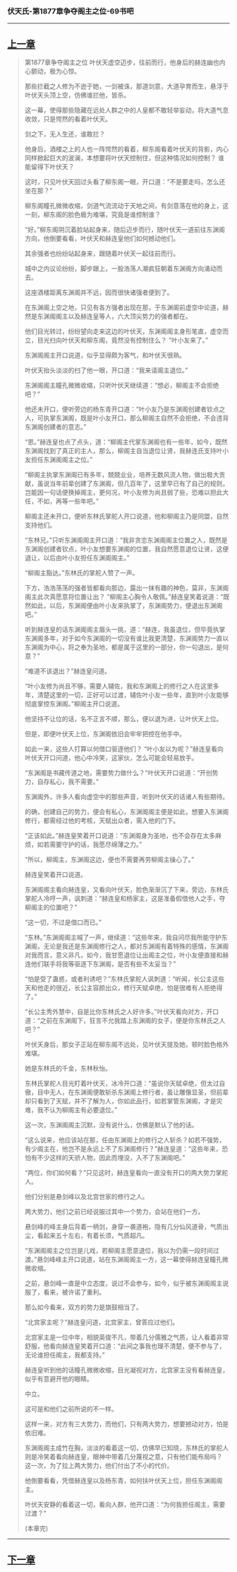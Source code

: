 ### 伏天氏-第1877章争夺阁主之位-69书吧

--------
[上一章](./d7e066c307543dcd80b1a00fa0bb8633.md)
--------


>
>
>
>第1877章争夺阁主之位
>叶伏天虚空迈步，往前而行，他身后的赫连幽也内心颤动，极为心惊。
>
>那些拦截之人修为不逊于她，一剑被诛，那道剑意，大道孕育而生，悬浮于叶伏天头顶上空，仿佛谁拦他，皆杀。
>
>这一幕，使得那些隐藏在远处人群之中的人皇都不敢轻举妄动，将大道气息收敛，只是愕然的看着叶伏天。
>
>剑之下，无人生还，谁敢拦？
>
>他身后，酒楼之上的人也一阵愕然的看着，柳东阁看着叶伏天的背影，内心同样掀起巨大的波澜，本想要将叶伏天控制住，但这种情况如何控制？
>谁能留得下叶伏天？
>
>这时，只见叶伏天回过头看了柳东阁一眼，开口道：“不是要走吗，怎么还坐在那？”
>
>柳东阁瞳孔微微收缩，剑道气流流动于天地之间，有剑意落在他的身上，这一刻，柳东阁的脸色极为难堪，究竟是谁控制谁？
>
>“好。”柳东阁阴沉着脸站起身来，随后迈步而行，随叶伏天一道前往东渊阁方向，他倒要看看，叶伏天和赫连皇他们如何撼动他们。
>
>其余强者也纷纷站起身来，跟随着叶伏天一起往前而行。
>
>城中之内议论纷纷，脚步跟上，一股浩荡人潮疯狂朝着东渊阁方向涌动而去。
>
>这座酒楼距离东渊阁并不远，因而很快诸强者便到了。
>
>在东渊阁上空之地，只见有各方强者出现在那，于东渊阁前虚空中论道，赫然是东渊阁阁主以及赫连皇等人，六大顶尖势力的强者都在。
>
>他们目光转过，纷纷望向走来这边的叶伏天，东渊阁阁主身形笔直，虚空而立，目光扫向叶伏天和柳东阁，竟然没有控制住么？
>“叶小友来了。”
>
>东渊阁阁主开口说道，似乎显得颇为客气，和叶伏天很熟。
>
>叶伏天抬头淡淡的扫了他一眼，开口道：“我来请阁主退位。”
>
>东渊阁阁主瞳孔微微收缩，只听叶伏天继续道：“想必，柳阁主不会拒绝吧？”
>
>他还未开口，便听旁边的杨东青开口道：“叶小友乃是东渊阁创建者钦点之人，可执掌东渊阁，既是叶小友开口，那么柳阁主自然不会拒绝，不会违背东渊阁创建者的意志。”
>
>“恩。”赫连皇也点了点头，道：“柳阁主代掌东渊阁也有一些年，如今，既然东渊阁找到了真正的主人，那么，柳阁主自当退位让贤，我赫连氏支持叶小友担任东渊阁阁主之位。”
>
>“柳阁主执掌东渊阁已有多年，兢兢业业，培养无数风流人物，做出极大贡献，虽说当年前辈创建了东渊阁，但几百年了，这里早已有了自己的规则，岂能因一句话便换掉阁主，更何况，叶小友修为尚且弱了些，恐难以担此大任，不如，再等一些年吧。”
>
>柳阁主还未开口，便听东林氏掌舵人开口说道，他和柳阁主乃是同盟，自然支持他们。
>
>“东林兄。”只听东渊阁阁主开口道：“我非贪恋东渊阁阁主位置之人，既然是东渊阁创建者钦点，叶小友想要东渊阁的位置，我自然愿意退位让贤，这便退让，以后由叶小友担任东渊阁阁主。”
>
>“柳阁主豁达。”东林氏的掌舵人赞了一声。
>
>下方，浩浩荡荡的强者皆都看向那边，露出一抹有趣的神色，莫非，东渊阁阁主此次真愿意将位置让出？
>“柳阁主心胸令人敬佩。”赫连皇笑着说道：“既然如此，以后，东渊阁便由叶小友来执掌了，东渊阁势力，便退出东渊阁吧。”
>
>听到赫连皇的话东渊阁阁主眉头一挑，道：“赫连，我虽退位，但毕竟执掌东渊阁多年，对于如今东渊阁的一切没有谁比我更清楚，东渊阁势力一直以东渊阁为中心，将之奉为圣地，都是属于这里的一部分，你一句退出，是何意？”
>
>“难道不该退出？”赫连皇问道。
>
>“叶小友修为尚且不够，需要人辅佐，我和东渊阁上的修行之人在这里多年，清楚这里的一切，正好可以过渡，辅佐叶小友一些年，直到叶小友能够彻底掌控东渊阁。”柳阁主开口说道。
>
>他坚持不让位的话，名不正言不顺，那么，便以退为进，让叶伏天上位。
>
>但是，即便叶伏天上位，东渊阁依旧会牢牢把控在他手中。
>
>如此一来，这些人打算以何借口驱逐他们？
>“叶小友以为呢？”赫连皇看向叶伏天开口问道，他心中冷笑，这家伙，怎么可能会轻易放手。
>
>“东渊阁是书藏传道之地，需要势力做什么？”叶伏天开口说道：“开创势力，自存私心，我不需要。”
>
>东渊阁外，许多人看向虚空中的那些声音，听到叶伏天的话诸人有些期待。
>
>的确，创建自己的势力，便会有私心，东渊阁阁主便是如此，想要入东渊阁修行，都需经过他的考核，天赋出众者，需入他的门下。
>
>“正该如此。”赫连皇笑着开口说道：“东渊阁身为圣地，也不会存在太多麻烦，如若需要守护的话，我愿尽绵薄之力。”
>
>“所以，柳阁主，东渊阁这边，便也不需要再劳柳阁主操心了。”
>
>赫连皇笑着开口说道。
>
>东渊阁阁主看向赫连皇，又看向叶伏天，脸色渐渐沉了下来，旁边，东林氏掌舵人冷哼一声，讽刺道：“赫连皇和杨家主，这是准备假借他人之手，夺柳阁主的位置吧？”
>
>“这一切，不过是借口而已。”
>
>“东林。”东渊阁阁主喊了一声，继续道：“这些年来，我自问尽我所能守护东渊阁，无论是我还是东渊阁修行之人，都对东渊阁有着特殊的感情，东渊阁对我而言，意义非凡，如今，我甘愿退位让出阁主之位，叶小友便直接和赫连他们联手将我等驱逐下东渊阁，是否有些不太妥当？”
>
>“怕是受了蛊惑，或者利诱吧？”东林氏掌舵人讽刺道：“听闻，长公主这些天和他走的很近，长公主容颜出众，修行天赋卓绝，怕是很难有人拒绝得了。”
>
>“长公主秀外慧中，自是比你东林氏之人好许多。”叶伏天看向对方，开口道：“之前在东渊阁下，狂言不允我踏上东渊阁的女子，便是你东林氏之人吧？”
>
>叶伏天身后，那女子正站在柳东阁不远处，见叶伏天提及她，顿时脸色格外难堪。
>
>她是东林氏的千金，东林秋怡。
>
>东林氏掌舵人目光盯着叶伏天，冰冷开口道：“虽说你天赋卓绝，但太过自傲，目中无人，在东渊阁便敢斩杀东渊阁上修行者，虽让雕像显圣，但前辈却只看到了天赋，并不了解为人，你如此品行，如若掌管东渊阁，才是灾难，我不认为柳阁主有必要退位。”
>
>这一次，东渊阁阁主沉默，没有说什么，仿佛是默认了他的话。
>
>“这么说来，他应该站在那，任由东渊阁上的修行之人斩杀？如若不强势，有少阁主在，他岂不是永远上不了东渊阁修行？”赫连皇道：“这些年来，恐怕有不少这样的天骄人物，因此而埋没，入不了东渊阁吧。”
>
>“两位，你们如何看？”只见这时，赫连皇看向一直没有开口的两大势力掌舵人。
>
>他们分别是悬剑峰以及北宫世家的修行之人。
>
>两大势力，他们之前已经说服过其中一个势力，会站在他们一方。
>
>悬剑峰的峰主身后背着一柄剑，身穿一袭道袍，隐有几分仙风道骨，气质出尘，看起来五十左右，有着长须，气质超凡。
>
>“东渊阁阁主之位岂是儿戏，若柳阁主愿意退位，我以为仍需一段时间过渡。”悬剑峰峰主开口说道，站在东渊阁阁主一方，这一幕使得赫连皇瞳孔微微收缩。
>
>之前，悬剑峰一直是中立态度，说过不会参与，如今，似乎被东渊阁阁主说服了，看来，被许诺了重利。
>
>那么如今看来，双方的势力是旗鼓相当了。
>
>“北宫家主呢？”赫连皇问道，北宫家主，曾答应过他们。
>
>北宫家主是一位中年，相貌英俊不凡，带着几分儒雅之气质，让人看着非常舒服，他看向赫连皇笑着开口道：“此间之事我也理不清楚，便不参与了，无论谁担任阁主，我都支持。”
>
>赫连皇听到他的话瞳孔微微收缩，目光凝视对方，北宫家主没有看赫连皇，似乎有意避开他的眼睛。
>
>中立。
>
>这可是和他们之前所说的不一样。
>
>这样一来，对方有三大势力，而他们，只有两大势力，想要撼动对方，怕是依旧难。
>
>东渊阁阁主成竹在胸，淡淡的看着这一切，仿佛早已知晓，东林氏的掌舵人则是冷笑着看向赫连皇，眼神中带着几分蔑视之意，只有他们能布局吗？
>这一次，为了拉上两大势力，他们付出了不小的代价。
>
>他倒要看看，凭借赫连皇以及杨东青，如何扶叶伏天上位，担任东渊阁阁主。
>
>叶伏天安静的看着这一切，看向人群，他开口道：“为何我担任阁主，需要过渡？”
>
>(本章完)
>
>

--------
[下一章](./fc170b313158841d497cef38f4b7c06b.md)
--------
